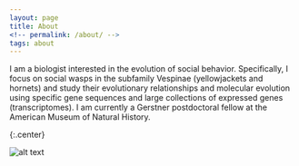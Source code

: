 ```yaml
---
layout: page
title: About
<!-- permalink: /about/ -->
tags: about
---
```


I am a biologist interested in the evolution of social behavior. Specifically, I focus on social wasps in the subfamily Vespinae (yellowjackets and hornets) and study their evolutionary relationships and molecular evolution using specific gene sequences and large collections of expressed genes (transcriptomes). I am currently a Gerstner postdoctoral fellow at the American Museum of Natural History. 

{:.center}

![alt text](https://flopezo.github.io/images/dolichovespula_head_small.png)